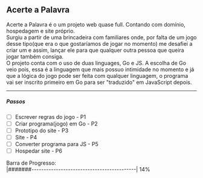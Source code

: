 ## Acerte a Palavra

Acerte a Palavra é o um projeto web quase full. Contando com domínio, hospedagem e site próprio.<br>
Surgiu a partir de uma brincadeira com familiares onde, por falta de um jogo desse tipo(que era o que gostaríamos de jogar no momento) me desafiei a criar um e assim, lançar ele para que qualquer outra pessoa que queira jogar também consiga.<br>
O projeto conta com o uso de duas linguages, Go e JS. A escolha de Go veio pois, essa é a linguagem que mais possuo intimidade no momento e já que a lógica do jogo pode ser feita com qualquer linguagem, o programa vai ser inscrito primeiro em Go para ser "traduzido" em JavaScript depois.

---
##### Passos
- [ ] Escrever regras do jogo  - P1
- [ ] Criar programa(jogo) em Go  - P2
- [ ] Prototipo do site - P3
- [ ] Site - P4
- [ ] Converter programa para JS - P5
- [ ] Hospedar site - P6

Barra de Progresso: <br>
|#######-------------------------------------------| 14%






